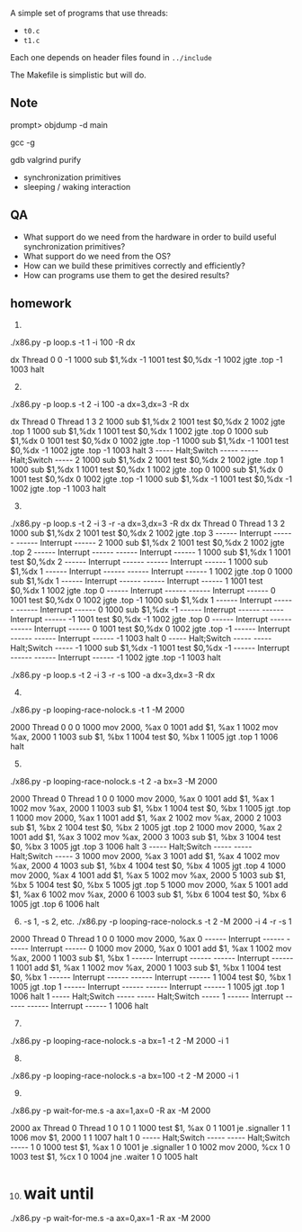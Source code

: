 
A simple set of programs that use threads:
- `t0.c`
- `t1.c`

Each one depends on header files found in `../include`

The Makefile is simplistic but will do.

## Note

prompt> objdump -d main

gcc -g

gdb valgrind purify

- synchronization primitives
- sleeping / waking interaction

## QA

- What support do we need from the hardware in order to build useful synchronization primitives?
- What support do we need from the OS?
- How can we build these primitives correctly and efficiently?
- How can programs use them to get the desired results?

## homework

1.
./x86.py -p loop.s -t 1 -i 100 -R dx

   dx          Thread 0
    0
    -1  1000 sub  $1,%dx
    -1  1001 test $0,%dx
    -1  1002 jgte .top
    -1  1003 halt

2.
./x86.py -p loop.s -t 2 -i 100 -a dx=3,dx=3 -R dx

   dx          Thread 0                Thread 1
    3
    2   1000 sub  $1,%dx
    2   1001 test $0,%dx
    2   1002 jgte .top
    1   1000 sub  $1,%dx
    1   1001 test $0,%dx
    1   1002 jgte .top
    0   1000 sub  $1,%dx
    0   1001 test $0,%dx
    0   1002 jgte .top
    -1  1000 sub  $1,%dx
    -1  1001 test $0,%dx
    -1  1002 jgte .top
    -1  1003 halt
    3   ----- Halt;Switch -----  ----- Halt;Switch -----
    2                            1000 sub  $1,%dx
    2                            1001 test $0,%dx
    2                            1002 jgte .top
    1                            1000 sub  $1,%dx
    1                            1001 test $0,%dx
    1                            1002 jgte .top
    0                            1000 sub  $1,%dx
    0                            1001 test $0,%dx
    0                            1002 jgte .top
    -1                           1000 sub  $1,%dx
    -1                           1001 test $0,%dx
    -1                           1002 jgte .top
    -1                           1003 halt

3.
./x86.py -p loop.s -t 2 -i 3 -r -a dx=3,dx=3 -R dx
   dx          Thread 0                Thread 1
    3
    2   1000 sub  $1,%dx
    2   1001 test $0,%dx
    2   1002 jgte .top
    3   ------ Interrupt ------  ------ Interrupt ------
    2                            1000 sub  $1,%dx
    2                            1001 test $0,%dx
    2                            1002 jgte .top
    2   ------ Interrupt ------  ------ Interrupt ------
    1   1000 sub  $1,%dx
    1   1001 test $0,%dx
    2   ------ Interrupt ------  ------ Interrupt ------
    1                            1000 sub  $1,%dx
    1   ------ Interrupt ------  ------ Interrupt ------
    1   1002 jgte .top
    0   1000 sub  $1,%dx
    1   ------ Interrupt ------  ------ Interrupt ------
    1                            1001 test $0,%dx
    1                            1002 jgte .top
    0   ------ Interrupt ------  ------ Interrupt ------
    0   1001 test $0,%dx
    0   1002 jgte .top
    -1  1000 sub  $1,%dx
    1   ------ Interrupt ------  ------ Interrupt ------
    0                            1000 sub  $1,%dx
    -1  ------ Interrupt ------  ------ Interrupt ------
    -1  1001 test $0,%dx
    -1  1002 jgte .top
    0   ------ Interrupt ------  ------ Interrupt ------
    0                            1001 test $0,%dx
    0                            1002 jgte .top
    -1  ------ Interrupt ------  ------ Interrupt ------
    -1  1003 halt
    0   ----- Halt;Switch -----  ----- Halt;Switch -----
    -1                           1000 sub  $1,%dx
    -1                           1001 test $0,%dx
    -1  ------ Interrupt ------  ------ Interrupt ------
    -1                           1002 jgte .top
    -1                           1003 halt

./x86.py -p loop.s -t 2 -i 3 -r -s 100 -a dx=3,dx=3 -R dx

4.
./x86.py -p looping-race-nolock.s -t 1 -M 2000

 2000          Thread 0
    0
    0   1000 mov 2000, %ax
    0   1001 add $1, %ax
    1   1002 mov %ax, 2000
    1   1003 sub  $1, %bx
    1   1004 test $0, %bx
    1   1005 jgt .top
    1   1006 halt

5.
./x86.py -p looping-race-nolock.s -t 2 -a bx=3 -M 2000

 2000          Thread 0                Thread 1
    0
    0   1000 mov 2000, %ax
    0   1001 add $1, %ax
    1   1002 mov %ax, 2000
    1   1003 sub  $1, %bx
    1   1004 test $0, %bx
    1   1005 jgt .top
    1   1000 mov 2000, %ax
    1   1001 add $1, %ax
    2   1002 mov %ax, 2000
    2   1003 sub  $1, %bx
    2   1004 test $0, %bx
    2   1005 jgt .top
    2   1000 mov 2000, %ax
    2   1001 add $1, %ax
    3   1002 mov %ax, 2000
    3   1003 sub  $1, %bx
    3   1004 test $0, %bx
    3   1005 jgt .top
    3   1006 halt
    3   ----- Halt;Switch -----  ----- Halt;Switch -----
    3                            1000 mov 2000, %ax
    3                            1001 add $1, %ax
    4                            1002 mov %ax, 2000
    4                            1003 sub  $1, %bx
    4                            1004 test $0, %bx
    4                            1005 jgt .top
    4                            1000 mov 2000, %ax
    4                            1001 add $1, %ax
    5                            1002 mov %ax, 2000
    5                            1003 sub  $1, %bx
    5                            1004 test $0, %bx
    5                            1005 jgt .top
    5                            1000 mov 2000, %ax
    5                            1001 add $1, %ax
    6                            1002 mov %ax, 2000
    6                            1003 sub  $1, %bx
    6                            1004 test $0, %bx
    6                            1005 jgt .top
    6                            1006 halt

6. -s 1, -s 2, etc.
./x86.py -p looping-race-nolock.s -t 2 -M 2000 -i 4 -r -s 1

 2000          Thread 0                Thread 1
    0
    0   1000 mov 2000, %ax
    0   ------ Interrupt ------  ------ Interrupt ------
    0                            1000 mov 2000, %ax
    0                            1001 add $1, %ax
    1                            1002 mov %ax, 2000
    1                            1003 sub  $1, %bx
    1   ------ Interrupt ------  ------ Interrupt ------
    1   1001 add $1, %ax
    1   1002 mov %ax, 2000
    1   1003 sub  $1, %bx
    1   1004 test $0, %bx
    1   ------ Interrupt ------  ------ Interrupt ------
    1                            1004 test $0, %bx
    1                            1005 jgt .top
    1   ------ Interrupt ------  ------ Interrupt ------
    1   1005 jgt .top
    1   1006 halt
    1   ----- Halt;Switch -----  ----- Halt;Switch -----
    1   ------ Interrupt ------  ------ Interrupt ------
    1                            1006 halt

7.
./x86.py -p looping-race-nolock.s -a bx=1 -t 2 -M 2000 -i 1

8.
./x86.py -p looping-race-nolock.s -a bx=100 -t 2 -M 2000 -i 1

9.
./x86.py -p wait-for-me.s -a ax=1,ax=0 -R ax -M 2000

 2000      ax          Thread 0                Thread 1
    0       1
    0       1   1000 test $1, %ax
    0       1   1001 je .signaller
    1       1   1006 mov  $1, 2000
    1       1   1007 halt
    1       0   ----- Halt;Switch -----  ----- Halt;Switch -----
    1       0                            1000 test $1, %ax
    1       0                            1001 je .signaller
    1       0                            1002 mov  2000, %cx
    1       0                            1003 test $1, %cx
    1       0                            1004 jne .waiter
    1       0                            1005 halt

10. # wait until
./x86.py -p wait-for-me.s -a ax=0,ax=1 -R ax -M 2000
